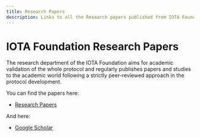 ```yaml
---
title: Research Papers
description: Links to all the Research papers published from IOTA Foundation Researchers.
---
```


# IOTA Foundation Research Papers

The research department of the IOTA Foundation aims for academic validation of the whole protocol and regularly publishes papers and studies to the academic world following a strictly peer-reviewed approach in the protocol development.

You can find the papers here:

- [Research Papers](https://www.iota.org/foundation/research-papers)

And here:

- [Google Scholar](https://scholar.google.com/citations?user=_ZIH81gAAAAJ&hl=en)
